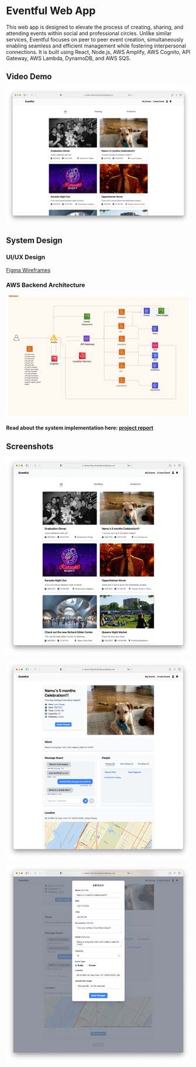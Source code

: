 <div>
  <h1>Eventful Web App</h1>

  <p>
    This web app is designed to elevate the process of creating, sharing, and attending events within social and professional circles. Unlike similar services, Eventful focuses on peer to peer event creation, simultaneously enabling seamless and efficient management while fostering interpersonal connections. It is built using React, Node.js, AWS Amplify,
    AWS Cognito, API Gateway, AWS Lambda, DynamoDB, and AWS SQS.
  </p>

<h2>Video Demo</h2>
<div>
    <a href="https://youtu.be/StD3z8oNzck" target="_blank">
 <img src="./screenshots/thumbnail.png" alt="Watch the demo"/>
</a>
</div>

  <h2>System Design</h2>
  <h3>UI/UX Design</h3>
  <a
    href="https://www.figma.com/file/COJJUTUi74Wd3509OpcE3A/Low-fi-Prototype-V2?type=design&node-id=0%3A1&mode=design&t=LBJ793MfpAApPnes-1"
    target="_blank">Figma Wireframes</a>
  <h3>AWS Backend Architecture</h3>
    <img src="./screenshots/Architecture.png" alt="AWS Architecture Diagram" />

<p>
<strong>Read about the system implementation here: </strong>
    <a
      href="./screenshots/system_paper.pdf"
      target="_new"
      ><strong>project report</strong></a
    >
    </p>
  <h2>Screenshots</h2>
  <p>
    <img src="./screenshots/home.png" alt="Home Page" />
  </p>
  <p>
    <img src="./screenshots/event.png" alt="Event Page" />
  </p>
  <p>
    <img src="./screenshots/edit.png" alt="Edit Event Modal" />
  </p>
</div>
